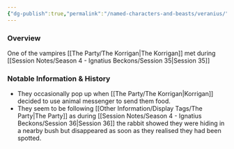 ```yaml
---
{"dg-publish":true,"permalink":"/named-characters-and-beasts/veranius/","tags":["NPC"],"updated":"2025-04-23T21:37:48.862+01:00"}
---
```


### Overview
One of the vampires [[The Party/The Korrigan\|The Korrigan]] met during [[Session Notes/Season 4 - Ignatius Beckons/Session 35\|Session 35]]

### Notable Information & History 
- They occasionally pop up when [[The Party/The Korrigan\|Korrigan]] decided to use animal messenger to send them food. 
- They seem to be following [[Other Information/Display Tags/The Party\|The Party]] as during [[Session Notes/Season 4 - Ignatius Beckons/Session 36\|Session 36]] the rabbit showed they were hiding in a nearby bush but disappeared as soon as they realised they had been spotted. 